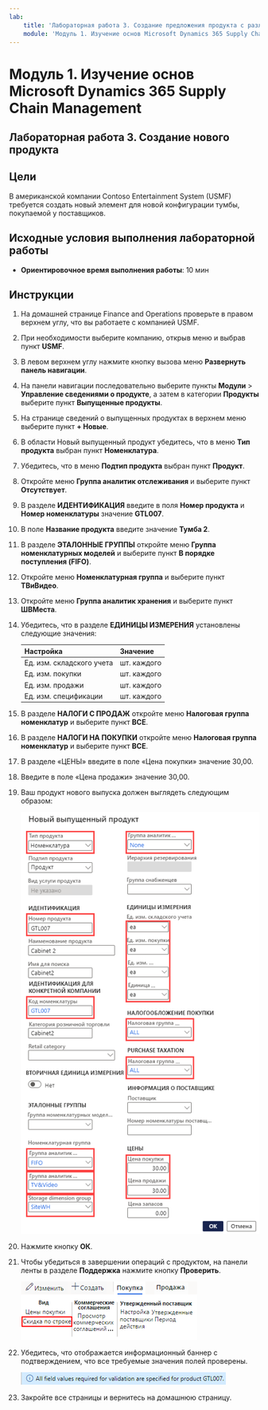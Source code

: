```yaml
---
lab:
    title: 'Лабораторная работа 3. Создание предложения продукта с различными размерами и цветами'
    module: 'Модуль 1. Изучение основ Microsoft Dynamics 365 Supply Chain Management'
---
```


# Модуль 1. Изучение основ Microsoft Dynamics 365 Supply Chain Management

## Лабораторная работа 3. Создание нового продукта

## Цели

В американской компании Contoso Entertainment System (USMF) требуется создать новый элемент для новой конфигурации тумбы, покупаемой у поставщиков.

## Исходные условия выполнения лабораторной работы

   - **Ориентировочное время выполнения работы**: 10 мин

## Инструкции

1. На домашней странице Finance and Operations проверьте в правом верхнем углу, что вы работаете с компанией USMF.

1. При необходимости выберите компанию, открыв меню и выбрав пункт **USMF**.

1. В левом верхнем углу нажмите кнопку вызова меню **Развернуть панель навигации**.

1. На панели навигации последовательно выберите пункты **Модули** > **Управление сведениями о продукте**, а затем в категории **Продукты** выберите пункт **Выпущенные продукты**.

1. На странице сведений о выпущенных продуктах в верхнем меню выберите пункт **+ Новые**.

1. В области Новый выпущенный продукт убедитесь, что в меню **Тип продукта** выбран пункт **Номенклатура**.

1. Убедитесь, что в меню **Подтип продукта** выбран пункт **Продукт**.

1. Откройте меню **Группа аналитик отслеживания** и выберите пункт **Отсутствует**.

1. В разделе **ИДЕНТИФИКАЦИЯ** введите в поля **Номер продукта** и **Номер номенклатуры** значение **GTL007**.

1. В поле **Название продукта** введите значение **Тумба 2**.

1. В разделе **ЭТАЛОННЫЕ ГРУППЫ** откройте меню **Группа номенклатурных моделей** и выберите пункт **В порядке поступления (FIFO)**.

1. Откройте меню **Номенклатурная группа** и выберите пункт **ТВиВидео**.

1. Откройте меню **Группа аналитик хранения** и выберите пункт **ШВМеста**.

1. Убедитесь, что в разделе **ЕДИНИЦЫ ИЗМЕРЕНИЯ** установлены следующие значения:

    | **Настройка**| **Значение**|
    | :--- | :--- |
    | Ед. изм. складского учета| шт. каждого|
    | Ед. изм. покупки| шт. каждого|
    | Ед. изм. продажи| шт. каждого|
    | Ед. изм. спецификации| шт. каждого|

1. В разделе **НАЛОГИ С ПРОДАЖ** откройте меню **Налоговая группа номенклатур** и выберите пункт **ВСЕ**.

1. В разделе **НАЛОГИ НА ПОКУПКИ** откройте меню **Налоговая группа номенклатур** и выберите пункт **ВСЕ**.

1. В разделе «ЦЕНЫ» введите в поле «Цена покупки» значение 30,00.

1. Введите в поле «Цена продажи» значение 30,00.

1. Ваш продукт нового выпуска должен выглядеть следующим образом:

    ![Экранное изображение, показывающее заполненную форму продукта нового выпуска](./media/lp1-m2-new-release-product.png)

1. Нажмите кнопку **ОК**.

1. Чтобы убедиться в завершении операций с продуктом, на панели ленты в разделе **Поддержка** нажмите кнопку **Проверить**.

    ![Экранное изображение, показывающее панель ленты с выделенной кнопкой «Проверить»](./media/lp1-m2-validate-ribbon-bar.png)

1. Убедитесь, что отображается информационный баннер с подтверждением, что все требуемые значения полей проверены.

    ![Экранное изображение уведомления о том, что все требуемые поля проверены](./media/lp1-m2-confirmation-of-validation.png)

1. Закройте все страницы и вернитесь на домашнюю страницу.
